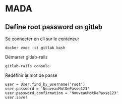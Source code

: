 # MADA

## Define root password on gitlab

Se connecter en cli sur le conteneur
```
docker exec -it gitlab bash
```

Démarrer gitlab-rails
```
gitlab-rails console
```
Redéfinir le mot de passe
```
user = User.find_by_username('root')
user.password = 'NouveauMotDePasse123'
user.password_confirmation = 'NouveauMotDePasse123'
user.save!
```
